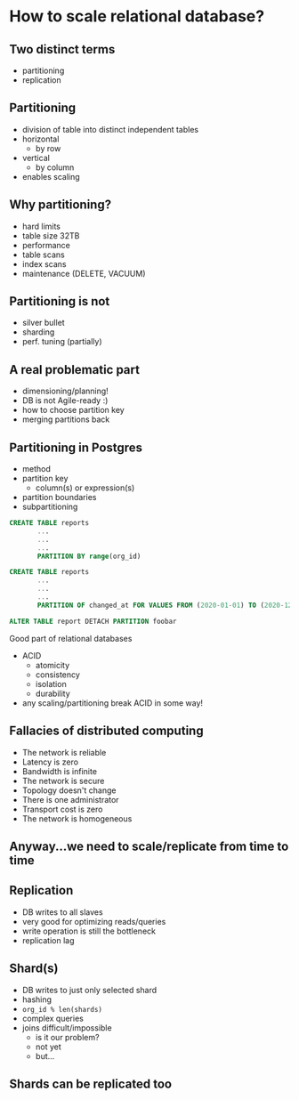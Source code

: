 # How to scale relational database?

## Two distinct terms
* partitioning
* replication

## Partitioning
* division of table into distinct independent tables
* horizontal
    - by row
* vertical
    - by column
* enables scaling

## Why partitioning?
* hard limits
* table size 32TB
* performance
* table scans
* index scans
* maintenance (DELETE, VACUUM)

## Partitioning is not
* silver bullet
* sharding
* perf. tuning (partially)

## A real problematic part
* dimensioning/planning!
* DB is not Agile-ready :)
* how to choose partition key
* merging partitions back

## Partitioning in Postgres
* method
* partition key
    - column(s) or expression(s)
* partition boundaries
* subpartitioning

```sql
CREATE TABLE reports
       ...
       ...
       ...
       PARTITION BY range(org_id)
```

```sql
CREATE TABLE reports
       ...
       ...
       ...
       PARTITION OF changed_at FOR VALUES FROM (2020-01-01) TO (2020-12-31)
```

```sql
ALTER TABLE report DETACH PARTITION foobar
```

Good part of relational databases
- ACID
    - atomicity
    - consistency
    - isolation
    - durability
- any scaling/partitioning break ACID in some way!

## Fallacies of distributed computing
* The network is reliable
* Latency is zero
* Bandwidth is infinite
* The network is secure
* Topology doesn't change
* There is one administrator
* Transport cost is zero
* The network is homogeneous

## Anyway...we need to scale/replicate from time to time

## Replication
* DB writes to all slaves
* very good for optimizing reads/queries
* write operation is still the bottleneck
* replication lag

## Shard(s)
* DB writes to just only selected shard
* hashing
* `org_id % len(shards)`
* complex queries
* joins difficult/impossible
    - is it our problem?
    - not yet
    - but...

## Shards can be replicated too
